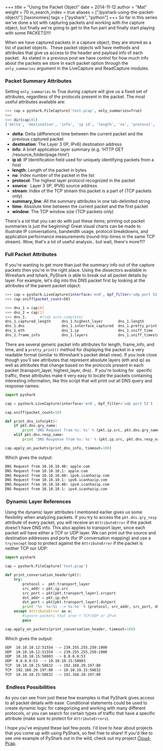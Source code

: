 +++
title = "Using the Packet Object"
date = 2014-11-12
author = "Mat"
weight = 70
in_search_index = true
aliases = ["/pyshark-using-the-packet-object/"]
[taxonomies]
tags = ["pyshark", "python"]
+++
So far in this series we've done a lot with capturing packets and working with the capture object, but finally we're going to get to the fun part and finally start playing with some PACKETS!!!!

When we have captured packets in a capture object, they are stored as a list of packet objects.  These packet objects will have methods and attributes that give us access to the header and payload info of each packet.  As stated in a previous post we have control for how much info about the packets we store in each packet option through the `only_summaries` argument in the LiveCapture and ReadCapture modules.
<!-- more -->

### Packet Summary Attributes

Setting `only_summaries` to True during capture will give us a fixed set of attributes, regardless of the protocols present in the packet. The most useful attributes available are:

```sh
>>> cap = pyshark.FileCapture('test.pcap', only_summaries=True)
>>>
>>> dir(cap[0])
['delta', 'destination', 'info', 'ip id', 'length', 'no', 'protocol', 'source', 'stream', 'summary_line', 'time', 'window']
```

  * **delta**: Delta (difference) time between the current packet and the previous captured packet
  * **destination**: The Layer 3 (IP, IPv6) destination address
  * **info**: A brief application layer summary (e.g. &#8216;HTTP GET /resource_folder/page.html')
  * **ip id**: IP Identification field used for uniquely identifying packets from a host
  * **length**: Length of the packet in bytes
  * **no**: Index number of the packet in the list
  * **protocol**: The highest layer protocol recognized in the packet
  * **source**:  Layer 3 (IP, IPV6) source address
  * **stream**: Index of the TCP stream this packet is a part of (TCP packets only)
  * **summary_line**: All the summary attributes in one tab-delimited string
  * **time**: Absolute time between the current packet and the first packet
  * **window**: The TCP window size (TCP packets only)

There's a lot that you can do with just these items; printing out packet summaries is just the beginning! Great visual charts can be made to illustrate IP conversations, bandwidth usage, protocol breakdowns, and application performance measurements (round-trip-times in the same TCP stream). Wow, that's a lot of useful analysis.. but wait, there's more?!?

### Full Packet Attributes

If you're wanting to get more than just the summary info out of the capture packets then you're in the right place. Using the dissectors available in Wireshark and tshark, PyShark is able to break out all packet details by layer. For example, let's dig into this DNS packet first by looking at the attributes of the parent packet object:

```sh
>>> cap = pyshark.LiveCapture(interface='en0', bpf_filter='udp port 53')
>>> cap.sniff(packet_count=50)

>>> dns_1 = cap[0]
>>> dns_2 = cap[1]
>>> dns_1.      #(tab auto-complete)
dns_1.captured_length     dns_1.highest_layer       dns_1.length              dns_1.transport_layer
dns_1.dns                 dns_1.interface_captured  dns_1.pretty_print        dns_1.udp
dns_1.eth                 dns_1.ip                  dns_1.sniff_time
dns_1.frame_info          dns_1.layers              dns_1.sniff_timestamp
```

There are several generic packet info attributes for length, frame_info, and time, and a `pretty_print()` method for displaying the packet in a very readable format (similar to Wireshark's packet detail view). If you look close though you'll see attributes that represent absolute layers (eth and ip) as well as attributes that change based on the protocols present in each packet (transport\_layer, highest\_layer, dns).  If you're looking for  specific traffic, these attributes make it very easy to locate the packets containing interesting information, like this script that will print out all DNS query and response names:

```py
import pyshark

cap = pyshark.LiveCapture(interface='en0', bpf_filter='udp port 53')

cap.sniff(packet_count=10)

def print_dns_info(pkt):
    if pkt.dns.qry_name:
        print 'DNS Request from %s: %s' % (pkt.ip.src, pkt.dns.qry_name)
    elif pkt.dns.resp_name:
        print 'DNS Response from %s: %s' % (pkt.ip.src, pkt.dns.resp_name)

cap.apply_on_packets(print_dns_info, timeout=100)
```

Which gives the output:

```sh
DNS Request from 10.10.10.40: apple.com
DNS Request from 10.10.10.1: apple.com
DNS Request from 10.10.10.40: ipv6.icanhazip.com
DNS Request from 10.10.10.1: ipv6.icanhazip.com
DNS Request from 10.10.10.40: ipv4.icanhazip.com
DNS Request from 10.10.10.1: ipv4.icanhazip.com
```

###  Dynamic Layer References

Using the dynamic layer attributes I mentioned earlier gives us some flexibility when analyzing packets. If you try to access the `pkt.dns.qry_resp` attribute of every packet, you will receive an `AttributeError` if the packet doesn't have DNS info. This also applies to transport layer, since each packet will have either a TCP or UDP layer. We can print out the source and destination addresses and ports (for IP conversation mapping) and use a `try/except` loop to protect against the `AttributeError` if the packet is neither TCP nor UDP:

```py
import pyshark

cap = pyshark.FileCapture('test.pcap')

def print_conversation_header(pkt):
    try:
        protocol =  pkt.transport_layer
        src_addr = pkt.ip.src
        src_port = pkt[pkt.transport_layer].srcport
        dst_addr = pkt.ip.dst
        dst_port = pkt[pkt.transport_layer].dstport
        print '%s  %s:%s --> %s:%s' % (protocol, src_addr, src_port, dst_addr, dst_port)
    except AttributeError as e:
        #ignore packets that aren't TCP/UDP or IPv4
        pass

cap.apply_on_packets(print_conversation_header, timeout=100)
```

Which gives the output:

```sh
UDP  10.10.10.12:51554 --> 239.255.255.250:1900
UDP  10.10.10.12:51554 --> 239.255.255.250:1900
UDP  10.10.10.15:58803 --> 8.8.8.8:53
UDP  8.8.8.8:53 --> 10.10.10.15:58803
TCP  10.10.10.15:58632 --> 192.168.20.197:80
TCP  192.168.20.197:80 --> 10.10.10.15:58632
TCP  10.10.10.15:58632 --> 192.168.20.197:80
```

###  Endless Possibilities

As you can see from just these few examples is that PyShark gives access to all packet details with ease. Conditional statements could be used to create dynamic logic for categorizing and working with many different protocols, or you can search for certain types of traffic that have a specific attribute (make sure to protect for `AttributeErrors`).

I hope you've enjoyed these last few posts. I'd love to hear about projects that you come up with using PyShark, so feel free to share! If you'd like to see one example of PyShark out in the wild, check out my project <a title="GitHub: Cloud-Pcap" href="https://github.com/thepacketgeek/cloud-pcap" target="_blank">Cloud-Pcap</a>.